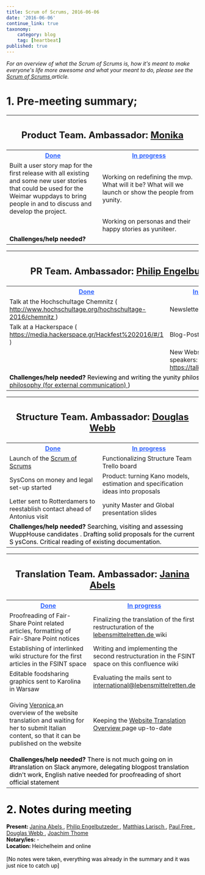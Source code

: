 ```yaml
---
title: Scrum of Scrums, 2016-06-06
date: '2016-06-06'
continue_link: true
taxonomy:
    category: blog
    tag: [heartbeat]
published: true
---
```


<div class="wiki-content">
 <div style="margin-left: 0.0px;">
  <p>
   <em>
    For an overview of what the Scrum of Scrums is, how it's meant to make everyone's life more awesome and what your meant to do, please see the
   </em>
   <em>
    <span class="confluence-link">
     <a data-linked-resource-id="32440687" data-linked-resource-type="page" data-linked-resource-version="15" href="/wiki/display/YUN/heartbeat">
      Scrum of Scrums
     </a>
     article.
    </span>
   </em>
  </p>
  <h1 id="ScrumofScrums,2016-06-06-1.Pre-meetingsummary;">
   1. Pre-meeting summary;
  </h1>
 </div>
 <div style="margin-left: 0.0px;">
  <div style="margin-left: 0.0px;">
   <div style="margin-left: 0.0px;">
    <div style="margin-left: 0.0px;">
     <p>
     </p>
     <div class="table-wrap">
      <table class="relative-table wrapped confluenceTable" style="width: 99.9155%;">
       <colgroup>
        <col style="width: 48.3912%;">
        </col>
        <col style="width: 51.6088%;">
        </col>
       </colgroup>
       <tbody>
        <tr>
         <th class="confluenceTh" colspan="2">
          <h2 id="ScrumofScrums,2016-06-06-ProductTeam.Ambassador:">
           <strong>
            Product Team.
           </strong>
           Ambassador:
           <a class="confluence-userlink user-mention" data-base-url="https://yunity.atlassian.net/wiki" data-linked-resource-id="30572582" data-linked-resource-type="userinfo" data-linked-resource-version="6" data-username="MonikaBav" href="/wiki/display/~MonikaBav">
            Monika
           </a>
          </h2>
         </th>
        </tr>
        <tr>
         <th class="confluenceTh">
          <span style="color: rgb(51,102,255);text-decoration: underline;">
           Done
          </span>
         </th>
         <th class="confluenceTh">
          <span style="color: rgb(51,102,255);text-decoration: underline;">
           In progress
          </span>
         </th>
        </tr>
        <tr>
         <td class="confluenceTd">
          Built a user story map for the first release with all existing and some new user stories that could be used for the Weimar wuppdays to bring people in and to discuss and develop the project.
         </td>
         <td class="confluenceTd">
          Working on redefining the mvp. What will it be? What will we launch or show the people from yunity.
         </td>
        </tr>
        <tr>
         <td class="confluenceTd">
         </td>
         <td class="confluenceTd">
          Working on personas and their happy stories as yuniteer.
         </td>
        </tr>
        <tr>
         <td class="confluenceTd" colspan="2">
          <strong>
           <span style="color: rgb(0,0,0);text-decoration: none;">
            Challenges/help needed?
           </span>
          </strong>
         </td>
        </tr>
       </tbody>
      </table>
     </div>
     <div class="table-wrap">
      <table class="relative-table wrapped confluenceTable" style="width: 99.9155%;">
       <colgroup>
        <col style="width: 48.3912%;">
        </col>
        <col style="width: 51.6088%;">
        </col>
       </colgroup>
       <tbody>
        <tr>
         <th class="confluenceTh" colspan="2">
          <div class="content-wrapper">
           <h2 id="ScrumofScrums,2016-06-06-PRTeam.Ambassador:">
            <strong>
             PR Team.
            </strong>
            Ambassador:
            <a class="confluence-userlink user-mention" data-base-url="https://yunity.atlassian.net/wiki" data-linked-resource-id="2162705" data-linked-resource-type="userinfo" data-linked-resource-version="1" data-username="Philip" href="/wiki/display/~Philip">
             Philip Engelbutzeder
            </a>
           </h2>
          </div>
         </th>
        </tr>
        <tr>
         <th class="confluenceTh">
          <span style="color: rgb(51,102,255);text-decoration: underline;">
           Done
          </span>
         </th>
         <th class="confluenceTh">
          <span style="color: rgb(51,102,255);text-decoration: underline;">
           In progress
          </span>
         </th>
        </tr>
        <tr>
         <td class="confluenceTd">
          Talk at the Hochschultage Chemnitz (
          <a class="external-link" href="http://www.hochschultage.org/hochschultage-2016/chemnitz" rel="nofollow">
           http://www.hochschultage.org/hochschultage-2016/chemnitz
          </a>
          )
         </td>
         <td class="confluenceTd">
          Newsletter
         </td>
        </tr>
        <tr>
         <td class="confluenceTd">
          Talk at a Hackerspace (
          <a class="external-link" href="https://media.hackerspace.gr/Hackfest%202016/#/1" rel="nofollow" style="text-decoration: underline;">
           https://media.hackerspace.gr/Hackfest%202016/#/1
          </a>
          <span style="color: rgb(44,45,48);">
           )
          </span>
         </td>
         <td class="confluenceTd">
          Blog-Post Kirchheim
         </td>
        </tr>
        <tr>
         <td class="confluenceTd">
         </td>
         <td class="confluenceTd">
          New Website for yunity-speakers:
          <a class="external-link" href="https://talkabout.yunity.org/" rel="nofollow">
           https://talkabout.yunity.org/
          </a>
         </td>
        </tr>
        <tr>
         <td class="confluenceTd" colspan="2">
          <strong>
           <span style="color: rgb(0,0,0);text-decoration: none;">
            Challenges/help needed?
           </span>
          </strong>
          <span style="color: rgb(0,0,0);text-decoration: none;">
           Reviewing and writing the yunity philosophy (
           <a data-linked-resource-id="20545559" data-linked-resource-type="page" data-linked-resource-version="8" href="/wiki/pages/viewpage.action?pageId=20545559">
            yunity philosophy (for external communication)
           </a>
           )
          </span>
         </td>
        </tr>
       </tbody>
      </table>
     </div>
     <div class="table-wrap">
      <table class="relative-table wrapped confluenceTable" style="width: 99.9155%;">
       <colgroup>
        <col style="width: 48.3912%;">
        </col>
        <col style="width: 51.6088%;">
        </col>
       </colgroup>
       <tbody>
        <tr>
         <th class="confluenceTh" colspan="2">
          <div class="content-wrapper">
           <h2 id="ScrumofScrums,2016-06-06-StructureTeam.Ambassador:">
            <strong>
             Structure Team.
            </strong>
            Ambassador:
            <a class="confluence-userlink user-mention" data-base-url="https://yunity.atlassian.net/wiki" data-linked-resource-id="917517" data-linked-resource-type="userinfo" data-linked-resource-version="8" data-username="dmhwebb" href="/wiki/display/~dmhwebb">
             Douglas Webb
            </a>
           </h2>
          </div>
         </th>
        </tr>
        <tr>
         <th class="confluenceTh">
          <span style="color: rgb(51,102,255);text-decoration: underline;">
           Done
          </span>
         </th>
         <th class="confluenceTh">
          <span style="color: rgb(51,102,255);text-decoration: underline;">
           In progress
          </span>
         </th>
        </tr>
        <tr>
         <td class="confluenceTd">
          Launch of the
          <a data-linked-resource-id="32440687" data-linked-resource-type="page" data-linked-resource-version="15" href="/wiki/display/YUN/heartbeat">
           Scrum of Scrums
          </a>
         </td>
         <td class="confluenceTd">
          Functionalizing Structure Team Trello board
         </td>
        </tr>
        <tr>
         <td class="confluenceTd">
          SysCons on money and legal set-up started
         </td>
         <td class="confluenceTd">
          Product: turning Kano models, estimation and specification ideas into proposals
         </td>
        </tr>
        <tr>
         <td class="confluenceTd">
          Letter sent to Rotterdamers to reestablish contact ahead of Antonius visit
         </td>
         <td class="confluenceTd">
          yunity Master and Global presentation slides
         </td>
        </tr>
        <tr>
         <td class="confluenceTd" colspan="2">
          <strong>
           <span style="color: rgb(0,0,0);text-decoration: none;">
            Challenges/help needed?
           </span>
          </strong>
          <span style="color: rgb(0,0,0);text-decoration: none;">
           Searching, visiting and assessing WuppHouse candidates
          </span>
          <span style="color: rgb(0,0,0);text-decoration: none;">
           . Drafting solid proposals for the current S
          </span>
          <span style="color: rgb(0,0,0);text-decoration: none;">
           ysCons. Critical reading of existing documentation.
          </span>
          <strong>
           <span style="color: rgb(0,0,0);text-decoration: none;">
            <br/>
           </span>
          </strong>
         </td>
        </tr>
       </tbody>
      </table>
     </div>
     <div class="table-wrap">
      <table class="relative-table wrapped confluenceTable" style="width: 99.9155%;">
       <colgroup>
        <col style="width: 48.3912%;">
        </col>
        <col style="width: 51.6088%;">
        </col>
       </colgroup>
       <tbody>
        <tr>
         <th class="confluenceTh" colspan="2">
          <div class="content-wrapper">
           <h2 id="ScrumofScrums,2016-06-06-TranslationTeam.Ambassador:">
            <strong>
             Translation Team.
            </strong>
            Ambassador:
            <a class="confluence-userlink user-mention" data-base-url="https://yunity.atlassian.net/wiki" data-linked-resource-id="4227489" data-linked-resource-type="userinfo" data-linked-resource-version="2" data-username="Janina" href="/wiki/display/~Janina">
             Janina Abels
            </a>
           </h2>
          </div>
         </th>
        </tr>
        <tr>
         <th class="confluenceTh">
          <span style="color: rgb(51,102,255);text-decoration: underline;">
           Done
          </span>
         </th>
         <th class="confluenceTh">
          <span style="color: rgb(51,102,255);text-decoration: underline;">
           In progress
          </span>
         </th>
        </tr>
        <tr>
         <td class="confluenceTd">
          Proofreading of Fair-Share Point related articles, formatting of Fair-Share Point notices
         </td>
         <td class="confluenceTd">
          Finalizing the translation of the first restructuration of the
          <a class="external-link" href="http://lebensmittelretten.de" rel="nofollow">
           lebensmittelretten.de
          </a>
          wiki
         </td>
        </tr>
        <tr>
         <td class="confluenceTd">
          Establishing of interlinked wiki structure for the first articles in the FSINT space
         </td>
         <td class="confluenceTd">
          Writing and implementing the second restructuration in the FSINT space on this confluence wiki
         </td>
        </tr>
        <tr>
         <td class="confluenceTd">
          Editable foodsharing graphics sent to Karolina in Warsaw
         </td>
         <td class="confluenceTd">
          Evaluating the mails sent to
          <a class="external-link" href="mailto:international@lebensmittelretten.de" rel="nofollow">
           international@lebensmittelretten.de
          </a>
         </td>
        </tr>
        <tr>
         <td class="confluenceTd" colspan="1">
          <div class="content-wrapper">
           <p>
            Giving
            <a class="confluence-userlink user-mention" data-base-url="https://yunity.atlassian.net/wiki" data-linked-resource-id="20545663" data-linked-resource-type="userinfo" data-linked-resource-version="1" data-username="Vero" href="/wiki/display/~Vero">
             Veronica
            </a>
            an overview of the website translation and waiting for her to submit Italian content, so that it can be published on the website
           </p>
          </div>
         </td>
         <td class="confluenceTd" colspan="1">
          Keeping the
          <a data-linked-resource-id="31391751" data-linked-resource-type="page" data-linked-resource-version="19" href="/wiki/display/YUN/Website+Translation+Overview">
           Website Translation Overview
          </a>
          page up-to-date
         </td>
        </tr>
        <tr>
         <td class="confluenceTd" colspan="2">
          <strong>
           <span style="color: rgb(0,0,0);text-decoration: none;">
            Challenges/help needed?
           </span>
          </strong>
          <span style="color: rgb(0,0,0);text-decoration: none;">
           There is not much going on in #translation on Slack anymore, delegating blogpost translation didn't work, English native needed for proofreading of short official statement
          </span>
         </td>
        </tr>
       </tbody>
      </table>
     </div>
     <h1 id="ScrumofScrums,2016-06-06-2.Notesduringmeeting">
      <span style="color: rgb(0,0,0);text-decoration: none;">
       2. Notes during meeting
      </span>
     </h1>
    </div>
   </div>
  </div>
 </div>
 <p>
  <strong>
   <span style="color: rgb(0,0,0);text-decoration: none;">
    Present:
   </span>
  </strong>
  <span style="color: rgb(0,0,0);text-decoration: none;">
  </span>
  <a class="confluence-userlink user-mention" data-base-url="https://yunity.atlassian.net/wiki" data-linked-resource-id="4227489" data-linked-resource-type="userinfo" data-linked-resource-version="2" data-username="Janina" href="/wiki/display/~Janina">
   Janina Abels
  </a>
  ,
  <a class="confluence-userlink user-mention" data-base-url="https://yunity.atlassian.net/wiki" data-linked-resource-id="2162705" data-linked-resource-type="userinfo" data-linked-resource-version="1" data-username="Philip" href="/wiki/display/~Philip">
   Philip Engelbutzeder
  </a>
  ,
  <a class="confluence-userlink user-mention" data-base-url="https://yunity.atlassian.net/wiki" data-linked-resource-id="2981927" data-linked-resource-type="userinfo" data-linked-resource-version="2" data-username="matthias" href="/wiki/display/~matthias">
   Matthias Larisch
  </a>
  ,
  <a class="confluence-userlink user-mention" data-base-url="https://yunity.atlassian.net/wiki" data-linked-resource-id="5177885" data-linked-resource-type="userinfo" data-linked-resource-version="2" data-username="Paul Free" href="/wiki/display/~Paul+Free">
   Paul Free
  </a>
  ,
  <a class="confluence-userlink user-mention" data-base-url="https://yunity.atlassian.net/wiki" data-linked-resource-id="917517" data-linked-resource-type="userinfo" data-linked-resource-version="8" data-username="dmhwebb" href="/wiki/display/~dmhwebb">
   Douglas Webb
  </a>
  ,
  <a class="confluence-userlink user-mention" data-base-url="https://yunity.atlassian.net/wiki" data-linked-resource-id="4227074" data-linked-resource-type="userinfo" data-linked-resource-version="2" data-username="Joachim Thome" href="/wiki/display/~Joachim+Thome">
   Joachim Thome
  </a>
  <span style="color: rgb(0,0,0);text-decoration: none;">
  </span>
  <strong>
   <span style="color: rgb(0,0,0);text-decoration: none;">
    <br/>
    Notary/ies:
   </span>
  </strong>
  <span style="color: rgb(0,0,0);text-decoration: none;">
  </span>
  <span style="color: rgb(0,0,0);text-decoration: none;">
   -
   <br/>
   <strong>
    Location:
   </strong>
   Heichelheim and online
   <br/>
   <br/>
   [No notes were taken, everything was already in the summary and it was just nice to catch up]
   <br/>
  </span>
 </p>
</div>
